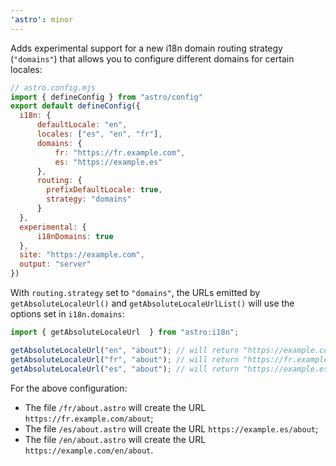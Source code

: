 ```yaml
---
'astro': minor
---
```


Adds experimental support for a new i18n domain routing strategy (`"domains"`) that allows you to configure different domains for certain locales:

```js
// astro.config.mjs
import { defineConfig } from "astro/config"
export default defineConfig({
  i18n: {
      defaultLocale: "en",
      locales: ["es", "en", "fr"],
      domains: {
          fr: "https://fr.example.com",
          es: "https://example.es"
      },
      routing: {
        prefixDefaultLocale: true,
        strategy: "domains"
      }
  },
  experimental: {
      i18nDomains: true
  },
  site: "https://example.com",
  output: "server"
})
```

With `routing.strategy` set to `"domains"`, the URLs emitted by `getAbsoluteLocaleUrl()` and `getAbsoluteLocaleUrlList()` will use the options set in `i18n.domains`:

```js
import { getAbsoluteLocaleUrl  } from "astro:i18n";

getAbsoluteLocaleUrl("en", "about"); // will return "https://example.com/en/about"
getAbsoluteLocaleUrl("fr", "about"); // will return "https://fr.example.com/about"
getAbsoluteLocaleUrl("es", "about"); // will return "https://example.es/about"
```

For the above configuration:

- The file `/fr/about.astro` will create the URL `https://fr.example.com/about`;
- The file `/es/about.astro` will create the URL `https://example.es/about`;
- The file `/en/about.astro` will create the URL `https://example.com/en/about`.
